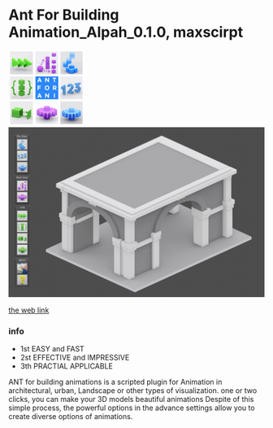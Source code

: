 # Ant For Building Animation_Alpah_0.1.0, maxscirpt

![Alt text](/img/Ants[Development]_400_01.jpg?raw=true "img")
![Alt text](/img/Ants[Development]_400_02.jpg?raw=true "img")

[the web link](http://www.njstudio.co.kr/main/project/2013_Ants[Development]/2013_Ants[Development].html)


### info

* 1st EASY and FAST
* 2st EFFECTIVE and IMPRESSIVE
* 3th PRACTIAL APPLICABLE

ANT for building animations is a scripted plugin for Animation in architectural, urban, Landscape 
or other types of visualization. 
one or two clicks, you can make your 3D models beautiful animations
Despite of this simple process, the powerful options in the advance settings allow
you to create diverse options of animations.
